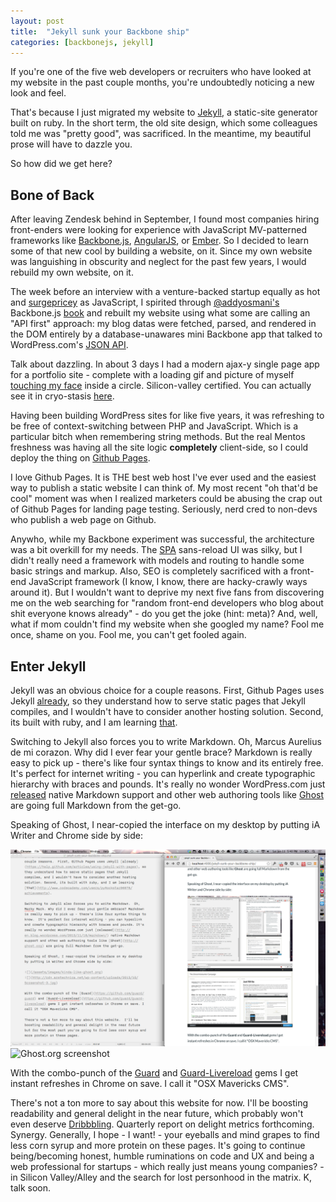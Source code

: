 ```yaml
---
layout: post
title:  "Jekyll sunk your Backbone ship"
categories: [backbonejs, jekyll]
---
```


If you're one of the five web developers or recruiters who have looked at my website in the past couple months, you're undoubtedly noticing a new look and feel.

That's because I just migrated my website to [Jekyll](http://jekyllrb.com/), a static-site generator built on ruby.  In the short term, the old site design, which some colleagues told me was "pretty good", was sacrificed.  In the meantime, my beautiful prose will have to dazzle you.

So how did we get here?

## Bone of Back
After leaving Zendesk behind in September, I found most companies hiring front-enders were looking for experience with JavaScript MV-patterned frameworks like [Backbone.js](http://backbonejs.org), [AngularJS](http://angularjs.org), or [Ember](http://emberjs.com). So I decided to learn some of that new cool by building a website, on it.  Since my own website was languishing in obscurity and neglect for the past few years, I would rebuild my own website, on it.

The week before an interview with a venture-backed startup equally as hot and [surgepricey](/glossary#surgepricey) as JavaScript, I spirited through [@addyosmani's](http://twitter.com/addyosmani) Backbone.js [book](http://addyosmani.github.io/backbone-fundamentals/) and rebuilt my website using what some are calling an "API first" approach: my blog datas were fetched, parsed, and rendered in the DOM entirely by a database-unawares mini Backbone app that talked to WordPress.com's [JSON API](http://developer.wordpress.com/docs/api/).

Talk about dazzling.  In about 3 days I had a modern ajax-y single page app for a portfolio site - complete with a loading gif and picture of myself [touching my face](http://dttf.tumblr.com/) inside a circle. Silicon-valley certified. You can actually see it in cryo-stasis [here](/backbone-it-up/).

Having been building WordPress sites for like five years, it was refreshing to be free of context-switching between PHP and JavaScript. Which is a particular bitch when remembering string methods.  But the real Mentos freshness was having all the site logic **completely** client-side, so I could deploy the thing on [Github Pages](http://pages.github.com/).

I love Github Pages. It is THE best web host I've ever used and the easiest way to publish a static website I can think of. My most recent "oh that'd be cool" moment was when I realized marketers could be abusing the crap out of Github Pages for landing page testing. Seriously, nerd cred to non-devs who publish a web page on Github. 

Anywho, while my Backbone experiment was successful, the architecture was a bit overkill for my needs. The [SPA](/glossary#spa) sans-reload UI was silky, but I didn't really need a framework with models and routing to handle some basic strings and markup. Also, SEO is completely sacrificed with a front-end JavaScript framework (I know, I know, there are hacky-crawly ways around it).  But I wouldn't want to deprive my next five fans from discovering me on the web searching for "random front-end developers who blog about shit everyone knows already" - do you get the joke (hint: meta)? And, well, what if mom couldn't find my website when she googled my name?  Fool me once, shame on you.  Fool me, you can't get fooled again.

## Enter Jekyll

Jekyll was an obvious choice for a couple reasons.  First, Github Pages uses Jekyll [already](https://help.github.com/articles/using-jekyll-with-pages), so they understand how to serve static pages that Jekyll compiles, and I wouldn't have to consider another hosting solution. Second, its built with ruby, and I am learning [that](http://www.codecademy.com/users/pyRockstar96979/achievements).

Switching to Jekyll also forces you to write Markdown.  Oh, Marcus Aurelius de mi corazon. Why did I ever fear your gentle brace? Markdown is really easy to pick up - there's like four syntax things to know and its entirely <tag> free.  It's perfect for internet writing - you can hyperlink and create typographic hierarchy with braces and pounds. It's really no wonder WordPress.com just [released](http://en.blog.wordpress.com/2013/11/19/markdown/) native Markdown support and other web authoring tools like [Ghost](http://ghost.org) are going full Markdown from the get-go.

Speaking of Ghost, I near-copied the interface on my desktop by putting iA Writer and Chrome side by side:

![Ghost.org lookalike](/assets/images/kinda-like-ghost.png)
![Ghost.org screenshot](http://cdn.arstechnica.net/wp-content/uploads/2013/10/Screenshot-3.jpg)

With the combo-punch of the [Guard](https://github.com/guard/guard) and [Guard-Livereload](https://github.com/guard/guard-livereload) gems I get instant refreshes in Chrome on save. I call it "OSX Mavericks CMS". 

There's not a ton more to say about this website for now.  I'll be boosting readability and general delight in the near future, which probably won't even deserve [Dribbbling](http://dribbble.com/internetross).  Quarterly report on delight metrics forthcoming. Synergy.  Generally, I hope - I want! - your eyeballs and mind grapes to find less corn syrup and more protein on these pages.  It's going to continue being/becoming honest, humble ruminations on code and UX and being a web professional for startups - which really just means young companies? - in Silicon Valley/Alley and the search for lost personhood in the matrix.  K, talk soon.